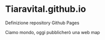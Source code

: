 # Tiaravital.github.io
Definizione repository Github Pages

Ciamo mondo, oggi pubblicherò una web map
